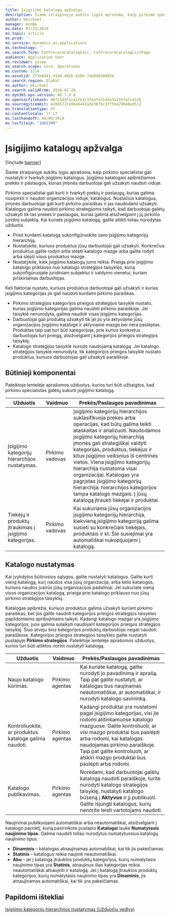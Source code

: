 ```yaml
---
title: Įsigijimo katalogų apžvalga
description: Šiame straipsnyje aukštu lygiu aprašoma, kaip pirkimo specialistai gali nustatyti ir tvarkyti įsigijimo katalogus. Įsigijimo katalogais apibrėžiamos prekės ir paslaugos, kurias įmonės darbuotojai gali užsakyti naudoti viduje.
author: mkirknel
manager: AnnBe
ms.date: 07/25/2019
ms.topic: article
ms.prod: ''
ms.service: dynamics-ax-applications
ms.technology: ''
ms.search.form: CatProcureCatalogEdit, CatProcureCatalogListPage
audience: Application User
ms.reviewer: josaw
ms.search.scope: Core, Operations
ms.custom: 2214
ms.assetid: 2f3e0441-414d-402b-b28b-7ab0d650d658
ms.search.region: Global
ms.author: mkirknel
ms.search.validFrom: 2016-02-28
ms.dyn365.ops.version: AX 7.0.0
ms.openlocfilehash: 06713d4f1ca1fe1c3feafe314da3a155fa7cd126
ms.sourcegitcommit: e286572ce94a9442a5b3076c3ff5b429be0ed512
ms.translationtype: HT
ms.contentlocale: lt-LT
ms.lasthandoff: 08/06/2019
ms.locfileid: "1865309"
---
```

# <a name="procurement-catalogs-overview"></a>Įsigijimo katalogų apžvalga

[!include [banner](../includes/banner.md)]

Šiame straipsnyje aukštu lygiu aprašoma, kaip pirkimo specialistai gali nustatyti ir tvarkyti įsigijimo katalogus. Įsigijimo katalogais apibrėžiamos prekės ir paslaugos, kurias įmonės darbuotojai gali užsakyti naudoti viduje.

Pirkimo specialistai gali kurti ir tvarkyti prekių ir paslaugų, kurias galima nusipirkti ir naudoti organizacijos viduje, katalogus. Nustačius katalogus, įmonės darbuotojai gali kurti pirkimo paraiškas ir jas naudodami užsakyti. Katalogus galima naudoti pirkimo strategijoms taikyti, kad darbuotojai galėtų užsakyti tik tas prekes ir paslaugas, kurias galima atsižvelgiant į jų pirkimo juridinį subjektą. Kai kuriate įsigijimo katalogą, galite atlikti toliau nurodytas užduotis.

-   Prieš kurdami katalogą sukonfigūruokite savo įsigijimo kategorijų hierarchiją.
-   Nustatykite, kuriuos produktus jūsų darbuotojai gali užsakyti. Konkrečius produktus galite rodyti arba slėpti katalogo mazge arba galite rodyti arba slėpti visus produktus mazge.
-   Nustatykite, kiek įsigijimo katalogų jums reikia. Prieiga prie įsigijimo katalogo priklauso nuo katalogo strategijos taisyklės, kurią sukonfigūruojate juridiniam subjektui ir valdymo vienetui, kuriam priskiriamas darbuotojas.

Keli faktoriai nustato, kuriuos produktus darbuotojai gali užsakyti ir kurias įsigijimo kategorijas jie gali naudoti kurdami pirkimo paraiškas.

-   Pirkimo strategijos kategorijos prieigos strategijos taisyklė nustato, kurias įsigijimo kategorijas galima naudoti pirkimo paraiškoje. Jei taisyklė nenurodyta, galima naudoti visas įsigijimo kategorijas.
-   Darbuotojai gali produktą užsakyti tik jei jis yra aktyviame jūsų organizacijos įsigijimo kataloge ir aktyviame mazge bei nėra paslėptas. Produktas taip pat turi būti kategorijoje, prie kurios konkretus darbuotojas turi prieigą, atsižvelgiant į kategorijos prieigos strategijos taisyklę.
-   Katalogo strategijos taisyklė nurodo naudojamą katalogą. Jei katalogo strategijos taisyklė nenurodyta, tik kategorijos prieigos taisyklė nustato produktus, kuriuos darbuotojas gali užsakyti paraiškoje.

## <a name="prerequisites"></a>Būtinieji komponentai
Pateiktoje lentelėje aprašomos užduotys, kurios turi būti užbaigtos, kad pirkimo specialistas galėtų sukurti įsigijimo katalogą.

| Užduotis                                                | Vaidmuo               | Prekės/Paslaugos pavadinimas                                                                                                                                                                                                                                                                                                                                                                                                                                                                                                             |
|-----------------------------------------------------|--------------------|-------------------------------------------------------------------------------------------------------------------------------------------------------------------------------------------------------------------------------------------------------------------------------------------------------------------------------------------------------------------------------------------------------------------------------------------------------------------------------------------------------------------------|
| Įsigijimo kategorijų hierarchijos nustatymas.            | Pirkimo vadovas | Įsigijimo kategorijų hierarchijos suklasifikuoja prekes arba operacijas, kad būtų galima teikti ataskaitas ir analizuoti. Naudodamos įsigijimo kategorijų hierarchiją įmonės gali strategiškai valdyti kategorijas, produktus, tiekėjus ir kitus įsigijimo veiksnius iš centrinės vietos. Viena įsigijimo kategorijų hierarchija nustatoma visai organizacijai. Katalogas yra pagrįstas įsigijimo kategorijų hierarchija: hierarchijos kategorijos tampa katalogo mazgais. Į jūsų katalogą įtraukti tiekėjai ir produktai. |
| Tiekėjų ir produktų įtraukimas į įsigijimo kategorijas. | Pirkimo vadovas | Kai sukuriama jūsų organizacijos įsigijimo kategorijų hierarchija, kiekvieną įsigijimo kategoriją galima susieti su konkrečiais tiekėjais, produktais ir kt. Šie susiejimai yra automatiškai nukopijuojami į katalogą.                                                                                                                                                                                                                                                                                           |

## <a name="setting-up-a-catalog"></a>Katalogo nustatymas
Kai įvykdytos būtinosios sąlygos, galite nustatyti katalogus. Galite kurti vieną katalogą, kurį naudos visa jūsų organizacija, arba kelis katalogus, kuriuos naudos įvairūs jūsų organizacijos padaliniai. Jei sukuriate vieną visos organizacijos katalogą, prieiga prie katalogo priklauso nuo jūsų pirkimo strategijos taisyklių.  

Katalogas apibrėžia, kuriuos produktus galima užsakyti kuriant pirkimo paraiškas, bet jūs galite naudoti kategorijos prieigos strategijos taisykles papildomiems apribojimams taikyti. Kadangi katalogo mazgai yra įsigijimo kategorijos, juos galima sulaikyti naudojant kategorijos prieigos strategijos taisyklę. Šiuo atveju šios kategorijos produktų darbuotojai negali naudoti paraiškose. Kategorijos prieigos strategijos taisykles galite nustatyti puslapyje **Pirkimo strategijos**. Pateiktoje lentelėje aprašomos užduotys, kurios turi būti atliktos norint nustatyti katalogą.

| Užduotis                                                   | Vaidmuo             | Prekės/Paslaugos pavadinimas                                                                                                                                                                                                                                                                                                                  |
|--------------------------------------------------------|------------------|------------------------------------------------------------------------------------------------------------------------------------------------------------------------------------------------------------------------------------------------------------------------------------------------------------------------------|
| Naujo katalogo kūrimas.                                  | Pirkimo agentas | Kai kuriate katalogą, galite nurodyti jo pavadinimą ir aprašą. Taip pat galite nustatyti, ar katalogas bus naujinamas neautomatiškai, ar automatiškai, ir nurodyti katalogo savininką.                                                                                                                                      |
| Kontroliuokite, ar produktus kataloge galima naudoti. | Pirkimo agentas | Kadangi produktai yra nustatomi pagal įsigijimo kategorijas, visi jie rodomi atitinkamuose katalogo mazguose. Galite kontroliuoti, ar visi mazgo produktai bus paslėpti arba rodomi, kai katalogas naudojamas pirkimo paraiškoje. Taip pat galite kontroliuoti, ar atskiri mazgo produktai bus paslėpti arba rodomi. |
| Katalogo publikavimas.                                   | Pirkimo agentas | Norėdami, kad darbuotojai galėtų katalogą naudoti paraiškoje, turite nurodyti katalogo strategijos taisyklę, nustatyti katalogo būseną į **Aktyvus** ir jį publikuoti. Galite išjungti katalogus, kurių nenorite leisti vartotojams naudoti.                                              |

Naujinimai publikuojami automatiškai arba neautomatiškai, atsižvelgiant į katalogo parinktį, kurią pasirinkote puslapio **Katalogai** lauke **Numatytasis naujinimo tipas**. Galima naudoti toliau nurodytus numatytuosius katalogų naujinimo tipus.

-   **Dinaminis** – katalogas atnaujinamas automatiškai, kai tik jis pakeičiamas.
-   **Statinis** – katalogus reikia naujinti neautomatiškai.
-   **Abu** – jei į katalogą įtrauktos produktų kategorijos, kurių numatytasis naujinimo tipas yra **Statinis**, atnaujinus šias kategorijas reikia neautomatiškai atnaujinti ir katalogą. Jei į katalogą įtrauktos produktų kategorijos, kurių numatytasis naujinimo tipas yra **Dinaminis**, jis atnaujinamas automatiškai, kai tik yra pakeičiamas.


<a name="additional-resources"></a>Papildomi ištekliai
--------

[Įsigijimo kategorijų hierarchijos nustatymas (Užduočių vedlys)](tasks/set-up-procurement-category-hierarchy.md)



